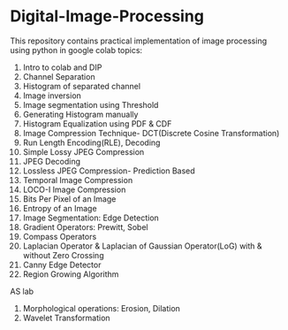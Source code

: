 # Digital-Image-Processing
This repository contains practical implementation of image processing using python in google colab
topics:

1. Intro to colab and DIP
2. Channel Separation
3. Histogram of separated channel
4. Image inversion
5. Image segmentation using Threshold
6. Generating Histogram manually
7. Histogram Equalization using PDF & CDF
8. Image Compression Technique- DCT(Discrete Cosine Transformation)
9. Run Length Encoding(RLE), Decoding
10. Simple Lossy JPEG Compression
11. JPEG Decoding
12. Lossless JPEG Compression- Prediction Based
13. Temporal Image Compression
14. LOCO-I Image Compression
15. Bits Per Pixel of an Image 
16. Entropy of an Image 
17. Image Segmentation: Edge Detection
18. Gradient Operators: Prewitt, Sobel
19. Compass Operators
20. Laplacian Operator & Laplacian of Gaussian Operator(LoG) with & without Zero Crossing
21. Canny Edge Detector
22. Region Growing Algorithm

AS lab 
1. Morphological operations: Erosion, Dilation 
2. Wavelet Transformation

